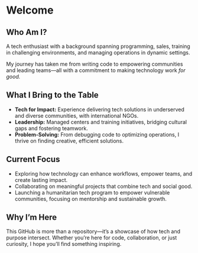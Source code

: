 # Welcome

## Who Am I?  

A tech enthusiast with a background spanning programming, sales, training in
challenging environments, and managing operations in dynamic settings.  

My journey has taken me from writing code to empowering communities and leading
teams—all with a commitment to making technology work *for good.*

## What I Bring to the Table  

- **Tech for Impact:** Experience delivering tech solutions in underserved and
  diverse communities, with international NGOs.  
- **Leadership:** Managed centers and training initiatives, bridging
  cultural gaps and fostering teamwork.  
- **Problem-Solving:** From debugging code to optimizing operations,
  I thrive on finding creative, efficient solutions.

## Current Focus  

- Exploring how technology can enhance workflows, empower teams, and create
  lasting impact.  
- Collaborating on meaningful projects that combine tech and social good.  
- Launching a humanitarian tech program to empower vulnerable communities,
  focusing on mentorship and sustainable growth.

## Why I’m Here  

This GitHub is more than a repository—it’s a showcase of how tech and purpose
intersect. Whether you’re here for code, collaboration, or just curiosity,
I hope you’ll find something inspiring.
